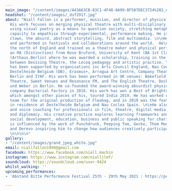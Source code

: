 ```yaml
---
main_image: "/content/images/A43A63CB-83C1-4F48-8A99-BF587DEC3724%202_edited_edited.jpg"
headshot: "/content/images/_dsf2917.jpg"
about: "Niall Fallon is a performer, musician, and director of physical performance.
  His work focuses on merging physical theatre with multi-disciplinary practices,
  using visual poetry as a means to question society, stretching metaphors and our
  capacity to empathise through experimental, performance making. He is often using
  clown, the absurd, abstract storytelling, film and multimedia. \n\nHe has curated
  and performed in festivals and collaborations around the world.  He\ngrew up in
  the north of England and trained as a theatre maker and physical performer receiving
  an MA (Distinction) from Rose Bruford, University of Kent (BA 1st Class) and LISPA
  (Arthaus.Berlin) where he was awarded a scholarship, training in the meeting points
  between Devising Theatre, the Lecoq pedagogy and artistic practise. \n\nHis work
  has been supported by organisations inc Arts Council England, Nau Coclea Spain (NCS),
  Destelheide Belgium (DB), Erasmus+, Arragua Art Centre, Company Theatre India, Monopol
  Berlin and IYAF. His work has been performed in UK venues: Wakefield Theatre, Marlowe
  Theatre, Sweet Venues and Resonance FM, and The English Theatre, Dock 11 and Spinner
  und Weber in Berlin. He co-founded the award-winning absurdist physical theatre
  company Bacterial Factory in 2016. His work has won a Best of Brighton Fringe Award,
  which amongst other pieces of his, toured India 2019. He has worked on the marketing
  team for the original production of Fleabag, and in 2019 was the featured artist
  in residence at Destelheide Belgium and Nau Coclea Spain. \n\nHe also provides speech
  and voice coaching for professionals in film, theatre, digital media, advocacy,
  and diplomacy. His creative practice explores learning frameworks and tools for
  social development, education, business and public speaking for charities. \n\nHe
  is influenced by the work of Punchdrunk, Peeping Tom, Gecko, Thom Monckton, La Re-Sentida,
  and Derevo inspiring him to change how audiences creatively participate in performance.
  \n\n\n\n"
gallery:
- "/content/images/grand_jpeg_white.jpg"
email: niallfallon1994@gmail.com
facebook: https://www.facebook.com/niall.machin
instagram: https://www.instagram.com/nialljlmf/
soundcloud: https://soundcloud.com/user-9424
whilst_walking: ''
upcoming_performances:
- 'Abstand Bitte Performance Festival 25th - 29th May 2021 : https://performingarts-festival.de/en/program/abstand-bitte'

---
```

